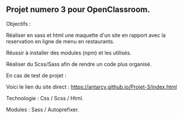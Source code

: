 Projet numero 3 pour OpenClassroom.
---

Objectifs : 

Réaliser en sass et html une maquette d'un site en rapport avec la reservation en ligne de menu en restaurants.

Réussir à installer des modules (npm) et les utilisés.

Réaliser du Scss/Sass afin de rendre un code plus organisé.



En cas de test de projet : 

Voici le lien du site direct  : https://antarcy.github.io/Projet-3/index.html


Technologie : Css / Scss / Html. 

Modules : Sass / Autoprefixer. 

